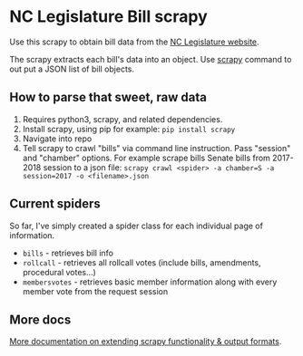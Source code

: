 # NC Legislature Bill scrapy

Use this scrapy to obtain bill data from the [NC Legislature website](http://www.ncleg.net).

The scrapy extracts each bill's data into an object. Use [scrapy](https://github.com/scrapy/scrapy) command to out put a JSON list of bill objects.

## How to parse that sweet, raw data

1. Requires python3, scrapy, and related dependencies.
1. Install scrapy, using pip for example: `pip install scrapy`
1. Navigate into repo
1. Tell scrapy to crawl "bills" via command line instruction. Pass "session" and "chamber" options. For example scrape bills Senate bills from 2017-2018 session to a json file: `scrapy crawl <spider> -a chamber=S -a session=2017 -o <filename>.json`

## Current spiders

So far, I've simply created a spider class for each individual page of information.

* `bills` - retrieves bill info
* `rollcall` - retrieves all rollcall votes (include bills, amendments, procedural votes...)
* `membersvotes` - retrieves basic member information along with every member vote from the request session

## More docs

[More documentation on extending scrapy functionality & output formats](https://doc.scrapy.org/en/latest/topics/commands.html).
